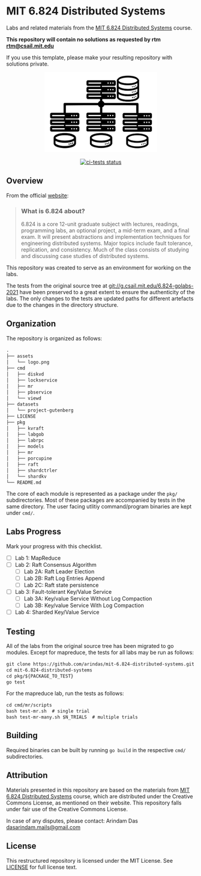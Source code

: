 # MIT 6.824 Distributed Systems
Labs and related materials from the [MIT 6.824 Distributed Systems](https://pdos.csail.mit.edu/6.824) course.

**This repository will contain no solutions as requested by rtm <rtm@csail.mit.edu>**

If you use this template, please make your resulting repository with solutions private.

<p align="center">
    <img src="./assets/logo.png" alt="distributed-systems" width="300" />   
</p> 

<p align="center">
  <a href="https://github.com/arindas/mit-6.824-distributed-systems/actions/workflows/ci-tests.yml"><img src="https://github.com/arindas/mit-6.824-distributed-systems/actions/workflows/ci-tests.yml/badge.svg" alt="ci-tests status"></a> 
</p>

## Overview
From the official [website](https://pdos.csail.mit.edu/6.824):
>### What is 6.824 about?
>6.824 is a core 12-unit graduate subject with lectures, readings, programming labs, an optional project, a mid-term exam,
>and a final exam. It will present abstractions and implementation techniques for engineering distributed systems. Major
>topics include fault tolerance, replication, and consistency. Much of the class consists of studying and discussing case
>studies of distributed systems.

This repository was created to serve as an environment for working on the labs.

The tests from the original source tree at [git://g.csail.mit.edu/6.824-golabs-2021](git://g.csail.mit.edu/6.824-golabs-2021)
have been preserved to a great extent to ensure the authenticity of the labs. The only changes to the tests are updated paths
for different artefacts due to the changes in the directory structure.

## Organization
The repository is organized as follows:
```
.
├── assets
│   └── logo.png
├── cmd
│   ├── diskvd
│   ├── lockservice
│   ├── mr
│   ├── pbservice
│   └── viewd
├── datasets
│   └── project-gutenberg
├── LICENSE
├── pkg
│   ├── kvraft
│   ├── labgob
│   ├── labrpc
│   ├── models
│   ├── mr
│   ├── porcupine
│   ├── raft
│   ├── shardctrler
│   └── shardkv
└── README.md
```

The core of each module is represented as a package under the `pkg/` subdirectories. Most of these packages are
accompanied by tests in the same directory. The user facing utlitiy command/program binaries are kept under `cmd/`.

## Labs Progress
Mark your progress with this checklist.

- [ ] Lab 1: MapReduce
- [ ] Lab 2: Raft Consensus Algorithm
  - [ ] Lab 2A: Raft Leader Election
  - [ ] Lab 2B: Raft Log Entries Append
  - [ ] Lab 2C: Raft state persistence
- [ ] Lab 3: Fault-tolerant Key/Value Service
  - [ ] Lab 3A: Key/value Service Without Log Compaction
  - [ ] Lab 3B: Key/value Service With Log Compaction
- [ ] Lab 4: Sharded Key/Value Service

## Testing
All of the labs from the original source tree has been migrated to go modules. Except for mapreduce, the tests for all
labs may be run as follows:

```shell
git clone https://github.com/arindas/mit-6.824-distributed-systems.git
cd mit-6.824-distributed-systems
cd pkg/${PACKAGE_TO_TEST}
go test
```

For the mapreduce lab, run the tests as follows:
```shell
cd cmd/mr/scripts
bash test-mr.sh  # single trial
bash test-mr-many.sh $N_TRIALS  # multiple trials
```

## Building
Required binaries can be built by running `go build` in the respective `cmd/` subdirectories.

## Attribution
Materials presented in this repository are based on the materials from [MIT 6.824 Distributed Systems](https://pdos.csail.mit.edu/6.824) course, which are distributed under the Creative Commons License, as mentioned on their website. This repository falls under fair use of the Creative Commons License.

In case of any disputes, please contact: Arindam Das <dasarindam.mails@gmail.com>

## License
This restructured repository is licensed under the MIT License. See [LICENSE](./LICENSE) for full license text.

